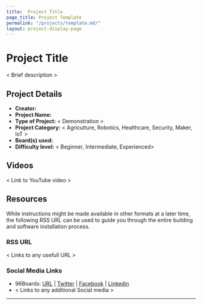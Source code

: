 ```yaml
---
title:  Project Title
page_title: Project Template
permalink: "/projects/template.md/"
layout: project-display-page
---
```



# Project Title

< Brief description >

## Project Details

- **Creator:**
- **Project Name:**
- **Type of Project:** < Demonstration >
- **Project Category:** < Agriculture, Robotics, Healthcare, Security, Maker, IoT >
- **Board(s) used:**
- **Difficulty level:** < Beginner, Intermediate, Experienced>

## Videos

< Link to YouTube video >

## Resources

While instructions might be made available in other formats at a later time, the following RSS URL can be used to guide you through the entire building and software installation process.

### RSS URL

< Links to any usefull URL >

### Social Media Links

- 96Boards: [URL](http://www._96boards.org/) | [Twitter](https://twitter.com/96boards) | [Facebook](https://www.facebook.com/96Boards) | [Linkedin](https://www.linkedin.com/showcase/6637095/)
- < Links to any additional Social media >

***
